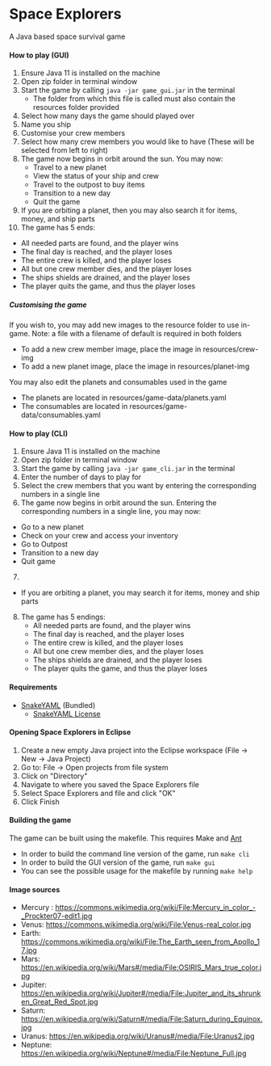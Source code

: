 # Space Explorers
A Java based space survival game

#### How to play (GUI)
1. Ensure Java 11 is installed on the machine
2. Open zip folder in terminal window
3. Start the game by calling `java -jar game_gui.jar` in the terminal
   - The folder from which this file is called must also contain the resources folder provided
4. Select how many days the game should played over
5. Name you ship
6. Customise your crew members
7. Select how many crew members you would like to have (These will be selected from left to right)
8. The game now begins in orbit around the sun. You may now:
   - Travel to a new planet
   - View the status of your ship and crew
   - Travel to the outpost to buy items
   - Transition to a new day
   - Quit the game
9. If you are orbiting a planet, then you may also search it for items, money, and ship parts
10. The game has 5 ends:
   - All needed parts are found, and the player wins
   - The final day is reached, and the player loses
   - The entire crew is killed, and the player loses
   - All but one crew member dies, and the player loses
   - The ships shields are drained, and the player loses
   - The player quits the game, and thus the player loses

##### Customising the game
If you wish to, you may add new images to the resource folder to use in-game. Note: a file with a filename of default is required in both folders
  - To add a new crew member image, place the image in resources/crew-img
  - To add a new planet image, place the image in resources/planet-img
  
You may also edit the planets and consumables used in the game
  - The planets are located in resources/game-data/planets.yaml
  - The consumables are located in resources/game-data/consumables.yaml

#### How to play (CLI)
1. Ensure Java 11 is installed on the machine
2. Open zip folder in terminal window
3. Start the game by calling `java -jar game_cli.jar` in the terminal
4. Enter the number of days to play for
5. Select the crew members that you want by entering the corresponding numbers in a single line
6. The game now begins in orbit around the sun. Entering the corresponding numbers in a single line, you may now:
  - Go to a new planet
  - Check on your crew and access your inventory
  - Go to Outpost
  - Transition to a new day
  - Quit game
7.
  - If you are orbiting a planet, you may search it for items, money and ship parts
8. The game has 5 endings:
   - All needed parts are found, and the player wins
   - The final day is reached, and the player loses
   - The entire crew is killed, and the player loses
   - All but one crew member dies, and the player loses
   - The ships shields are drained, and the player loses
   - The player quits the game, and thus the player loses

#### Requirements
* [SnakeYAML](https://bitbucket.org/asomov/snakeyaml)  (Bundled)
   * [SnakeYAML License](./resources/LICENSE.txt)

#### Opening Space Explorers in Eclipse
1. Create a new empty Java project into the Eclipse workspace (File -> New -> Java Project)
2. Go to: File -> Open projects from file system
3. Click on "Directory"
4. Navigate to where you saved the Space Explorers file
5. Select Space Explorers and file and click "OK"
6. Click Finish

#### Building the game
The game can be built using the makefile. This requires Make and [Ant](https://ant.apache.org/)
- In order to build the command line version of the game, run `make cli`
- In order to build the GUI version of the game, run `make gui`
- You can see the possible usage for the makefile by running `make help`

   
#### Image sources
* Mercury : https://commons.wikimedia.org/wiki/File:Mercury_in_color_-_Prockter07-edit1.jpg
* Venus: https://commons.wikimedia.org/wiki/File:Venus-real_color.jpg
* Earth: https://commons.wikimedia.org/wiki/File:The_Earth_seen_from_Apollo_17.jpg
* Mars: https://en.wikipedia.org/wiki/Mars#/media/File:OSIRIS_Mars_true_color.jpg
* Jupiter: https://en.wikipedia.org/wiki/Jupiter#/media/File:Jupiter_and_its_shrunken_Great_Red_Spot.jpg
* Saturn: https://en.wikipedia.org/wiki/Saturn#/media/File:Saturn_during_Equinox.jpg
* Uranus: https://en.wikipedia.org/wiki/Uranus#/media/File:Uranus2.jpg
* Neptune: https://en.wikipedia.org/wiki/Neptune#/media/File:Neptune_Full.jpg
